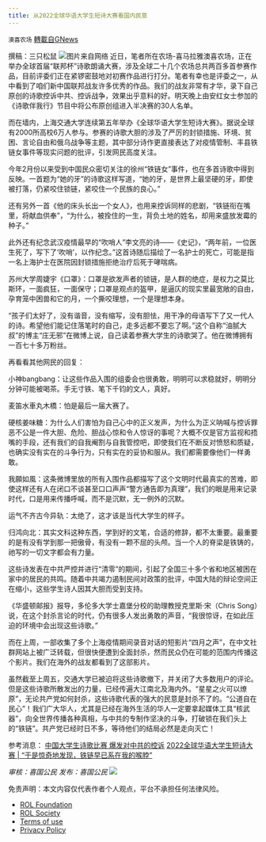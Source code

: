 ```yaml
---
title: 从2022全球华语大学生短诗大赛看国内民意
---
```

`澳喜农场` [轉載自GNews](https://gnews.org/zh-hans/2429418/)

撰稿：三只松鼠
 ![](https://assets.gnews.org/wp-content/uploads/2022/04/image-3517.png)图片来自网络 
近日，笔者所在农场-喜马拉雅澳喜农场，正在举办全球首届“联邦杯”诗歌朗诵大赛，涉及全球二十几个农场总共两百多首参赛作品，目前评委们正在紧锣密鼓地对初赛作品进行打分。笔者有幸也是评委之一，从中看到了咱们新中国联邦战友许多优秀的作品。我们的战友非常有才华，录下自己原创的诗歌控诉中共、控诉战争，效果出乎意料的好。明天晚上由安红女士参加的《诗歌伴我行》节目中将公布原创组进入半决赛的30人名单。
 
而在墙内，上海交通大学连续第五年举办《全球华语大学生短诗大赛》。据说全球有2000所高校6万人参与。参赛的诗歌大胆的涉及了严厉的封锁措施、环境、贫困、言论自由和俄乌战争等主题，其中部分诗作更直接表达了对疫情管制、丰县铁链女事件等现实问题的批评，引发网民高度关注。
 
今年2月份以来受到中国民众密切关注的徐州“铁链女”事件，也在多首诗歌中得到反映。一首题为“她的牙”的诗歌这样写道，“她的牙，是世界上最坚硬的牙，即使被打落，仍紧咬住锁链，紧咬住一个民族的良心。”
 
还有另外一首《他的床头长出一个女人》，也用来控诉同样的悲剧，“铁链衔在嘴里，将献血供奉”，“为什么，被拴住的一生，背负土地的姓名，却用来盛放发霉的种子。”
 
此外还有纪念武汉疫情最早的“吹哨人”李文亮的诗——《史记》，“两年前，一位医生死了，写下了‘吹哨’，以作纪念。”这首诗随后描绘了一名护士的死亡，可能是指一名上海护士在医院因封锁措施拒绝治疗后死于哮喘病。
 
苏州大学周婕宇《口罩》：口罩是欲发声者的锁链，是人群的绝症，是权力之莫比斯环，一面疯狂，一面保守；口罩是观点的盔甲，是逼仄的现实里最宽敞的自由，孕育笼中困兽和它的月，一个撕咬理想，一个是理想本身。
 
“孩子们太好了，没有谐音，没有缩写，没有胆怯，用干净的母语写下了又一代人的诗。希望他们能记住落笔时的自己，走多远都不要忘了啊。”这个自称“油腻大叔”的博主“庄无邪”在微博上说，自己读着参赛大学生的诗歌哭了。他在微博拥有一百七十多万粉丝。
 
再看看其他网民的回复：
 
小神bangbang：让这些作品入围的组委会也很勇敢，明明可以求稳就好，明明分分钟可能被喝茶。手无寸铁、笔下千钧的文人，真好。
 
麦笛水車丸木橋：怕是最后一届大赛了。
 
硬核姜味糖：为什么人们害怕为自己心中的正义发声，为什么为正义呐喊与控诉罪恶不公是一件大胆、危险、胆战心惊和令人惊讶的事呢？大概不仅是官方监视和捂嘴的手段，还有我们的自我阉割与自我管控吧，即使我们在不断反对愤怒和质疑，也确实没有实在的斗争行为，只有实在的妥协和服从。我们都需要像他们一样勇敢。
 
我願如風：这条微博里放的所有入围作品都描写了这个文明时代最真实的苦难，即使这样还有人在闭口不谈甚至口口声声“警方通告即为真理”，我们的眼是用来记录时代，口是用来传播呼喊，而不是沉默，无一例外的沉默。
 
运气不齐古今异轨：太绝了，这才该是当代大学生的样子。
 
归鸿向北：其实文科这种东西，学到好的文笔，合适的修辞，都不太重要。最重要的是有没有学到那一把傲骨，有没有一颗不屈的头颅。当一个人的脊梁是铁铸的，祂写的一切文字都会有力量。
 
这些诗发表在中共严控并进行“清零”的期间，引起了全国三十多个省和地区被困在家中的居民的共鸣。随着中共竭力遏制民间对政策的批评，中国大陆的辩论空间正在缩小，这些学生诗人因其大胆而受到支持。
 
《华盛顿邮报》报导，多伦多大学士嘉堡分校的助理教授克里斯·宋（Chris Song）说，在这个封杀言论的时代，仍有很多人发出勇敢的声音，“我很惊讶，在如此压迫的环境中会出现这些诗歌。”
 
而在上周，一部收集了多个上海疫情期间录音对话的短影片“四月之声”，在中文社群网站上被广泛转载，但很快便遭到全面封杀，然而民众仍在可能的范围内传播这个影片。我们在海外的战友都看到了这部影片。
 
虽然截至上周五，交通大学已被迫将这些诗歌撤下，并关闭了大多数用户的评论。但是这些诗歌所散发出的力量，已经传遍大江南北及海内外。“星星之火可以燎原”，无论共产党如何封杀，这些诗歌代表的强大的民意是封杀不了的。“公道自在民心”！我们广大华人，尤其是已经在海外生活的华人一定要拿起媒体工具“核武器”，向全世界传播各种真相，与中共的专制作坚决的斗争，打破锁在我们头上的“铁链”。共产党已经时日不多，等待他们的结局必然是走向灭亡！
 
参考消息：
[中国大学生诗歌比赛 爆发对中共的控诉](https://www.epochtimes.com/gb/22/4/25/n13720369.htm)
[2022全球华语大学生短诗大赛 | “于是惊奇地发现，铁链早已系在我的喉脖”](https://chinadigitaltimes.net/chinese/679881.html)
 
*审核：喜国公民*
*发布：喜国公民*
 ![](https://assets.gnews.org/wp-content/uploads/2022/04/HA-4.jpg) 

免责声明：本文内容仅代表作者个人观点，平台不承担任何法律风险。
  
- [ROL Foundation](https://rolfoundation.org/)
- [ROL Society](https://rolsociety.org/)
- [Terms of use](https://gnews.org/terms-of-use-3/)
- [Privacy Policy](https://gnews.org/privacy-policy/)
